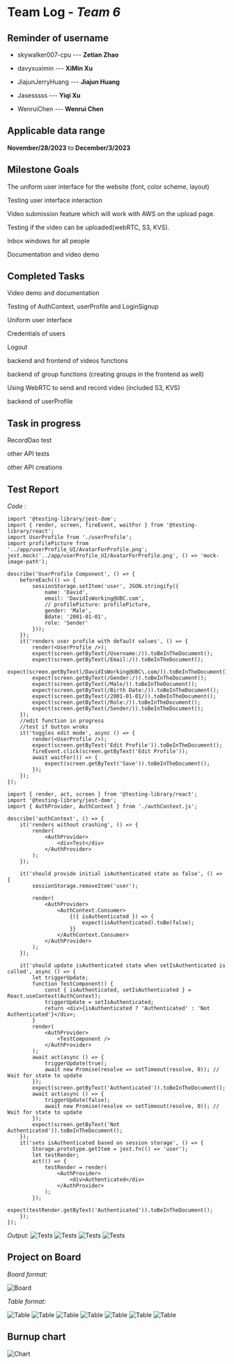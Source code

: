 # Team Log - _Team 6_

## Reminder of username 
* skywalker007-cpu --- **Zetian Zhao**

* davyxuximin --- **XiMin Xu**

* JiajunJerryHuang --- **Jiajun Huang**

* Jasesssss --- **Yiqi Xu**

* WenruiChen --- **Wenrui Chen**

## Applicable data range
**November/28/2023** to **December/3/2023**

## Milestone Goals
The uniform user interface for the website (font, color scheme, layout)

Testing user interface interaction

Video submission feature which will work with AWS on the upload page.

Testing if the video can be uploaded(webRTC, S3, KVS). 

Inbox windows for all people

Documentation and video demo

## Completed Tasks 
Video demo and documentation

Testing of AuthContext, userProfile and LoginSignup

Uniform user interface

Credentials of users

Logout

backend and frontend of videos functions

backend of group functions (creating groups in the frontend as well)

Using WebRTC to send and record video (included S3, KVS)

backend of userProfile
## Task in progress

RecordDao test

other API tests

other API creations

## Test Report
*Code :*
```import React from 'react';
import '@testing-library/jest-dom';
import { render, screen, fireEvent, waitFor } from '@testing-library/react';
import UserProfile from './userProfile';
import profilePicture from '../app/userProfile_UI/AvatarForProfile.png';
jest.mock('../app/userProfile_UI/AvatarForProfile.png', () => 'mock-image-path');

describe('UserProfile Component', () => {
    beforeEach(() => {
        sessionStorage.setItem('user', JSON.stringify({
            name: 'David',
            email: 'DavidIsWorking@UBC.com',
            // profilePicture: profilePicture,
            gender: 'Male',
            Bdate: '2001-01-01',
            role: 'Sender'
        }));
    });
    it('renders user profile with default values', () => {
        render(<UserProfile />);
        expect(screen.getByText(/Username:/)).toBeInTheDocument();
        expect(screen.getByText(/Email:/)).toBeInTheDocument();
        expect(screen.getByText(/DavidIsWorking@UBC\.com/)).toBeInTheDocument();
        expect(screen.getByText(/Gender:/)).toBeInTheDocument();
        expect(screen.getByText(/Male/)).toBeInTheDocument();
        expect(screen.getByText(/Birth Date:/)).toBeInTheDocument();
        expect(screen.getByText(/2001-01-01/)).toBeInTheDocument();
        expect(screen.getByText(/Role:/)).toBeInTheDocument();
        expect(screen.getByText(/Sender/)).toBeInTheDocument();
    });
    //edit function in progress
    //test if button wroks
    it('toggles edit mode', async () => {
        render(<UserProfile />);
        expect(screen.getByText('Edit Profile')).toBeInTheDocument();
        fireEvent.click(screen.getByText('Edit Profile'));
        await waitFor(() => {
            expect(screen.getByText('Save')).toBeInTheDocument();
        });
    });
});
```
```import React from 'react';
import { render, act, screen } from '@testing-library/react';
import '@testing-library/jest-dom';
import { AuthProvider, AuthContext } from './authContext.js';

describe('authContext', () => {
    it('renders without crashing', () => {
        render(
            <AuthProvider>
                <div>Test</div>
            </AuthProvider>
        );
    });

    it('should provide initial isAuthenticated state as false', () => {
        sessionStorage.removeItem('user');

        render(
            <AuthProvider>
                <AuthContext.Consumer>
                    {({ isAuthenticated }) => {
                        expect(isAuthenticated).toBe(false);
                    }}
                </AuthContext.Consumer>
            </AuthProvider>
        );
    });

    it('should update isAuthenticated state when setIsAuthenticated is called', async () => {
        let triggerUpdate;
        function TestComponent() {
            const { isAuthenticated, setIsAuthenticated } = React.useContext(AuthContext);
            triggerUpdate = setIsAuthenticated;
            return <div>{isAuthenticated ? 'Authenticated' : 'Not Authenticated'}</div>;
        }
        render(
            <AuthProvider>
                <TestComponent />
            </AuthProvider>
        );
        await act(async () => {
            triggerUpdate(true);
            await new Promise(resolve => setTimeout(resolve, 0)); // Wait for state to update
        });
        expect(screen.getByText('Authenticated')).toBeInTheDocument();
        await act(async () => {
            triggerUpdate(false);
            await new Promise(resolve => setTimeout(resolve, 0)); // Wait for state to update
        });
        expect(screen.getByText('Not Authenticated')).toBeInTheDocument();
    });
    it('sets isAuthenticated based on session storage', () => {
        Storage.prototype.getItem = jest.fn(() => 'user');
        let testRender;
        act(() => {
            testRender = render(
                <AuthProvider>
                    <div>Authenticated</div>
                </AuthProvider>
            );
        });
        expect(testRender.getByText('Authenticated')).toBeInTheDocument();
    });
});
```
*Output:*
![Tests](test1.jpg)
![Tests](test2.jpg)
![Tests](test3.jpg)
![Tests](test4.jpg)

## Project on Board
*Board format:*

![Board](Board.png)

*Table format:*

![Table](table1.png)
![Table](table2.png)
![Table](table3.png)
![Table](table4.png)
![Table](table5.png)
![Table](table6.png)
![Table](table7.png)

## Burnup chart
![Chart](Chart.png)